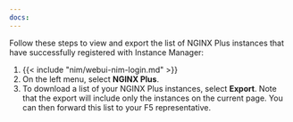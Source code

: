 ```yaml
---
docs:
---
```


Follow these steps to view and export the list of NGINX Plus instances that have successfully registered with Instance Manager:

1. {{< include "nim/webui-nim-login.md" >}}
1. On the left menu, select **NGINX Plus**.
1. To download a list of your NGINX Plus instances, select **Export**. Note that the export will include only the instances on the current page. You can then forward    this list to your F5 representative. 



